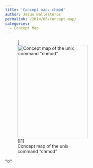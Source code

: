```yaml
---
title: 'Concept map: chmod'
author: Jesus Ballesteros
permalink: /2014/06/concept-map/
categories:
  - Concept Map
---
```

<figure id="attachment_7738" style="width: 226px;" class="wp-caption alignnone">[<img class="size-medium wp-image-7738" alt="Concept map  of the unix command &quot;chmod&quot;" src="/software-carpentry-training-website/uploads/2014/06/IMG_0580_16366-e1403061822822-226x300.jpg" width="226" height="300" />][1]<figcaption class="wp-caption-text">Concept map of the unix command &#8220;chmod&#8221;</figcaption></figure> 
^o^

 [1]: /software-carpentry-training-website/uploads/2014/06/IMG_0580_16366-e1403061822822.jpg
